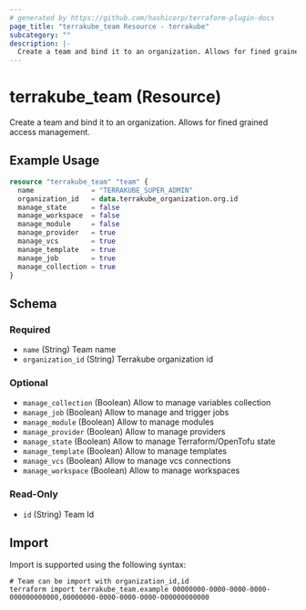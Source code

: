 ```yaml
---
# generated by https://github.com/hashicorp/terraform-plugin-docs
page_title: "terrakube_team Resource - terrakube"
subcategory: ""
description: |-
  Create a team and bind it to an organization. Allows for fined grained access management.
---
```


# terrakube_team (Resource)

Create a team and bind it to an organization. Allows for fined grained access management.

## Example Usage

```terraform
resource "terrakube_team" "team" {
  name              = "TERRAKUBE_SUPER_ADMIN"
  organization_id   = data.terrakube_organization.org.id
  manage_state      = false
  manage_workspace  = false
  manage_module     = false
  manage_provider   = true
  manage_vcs        = true
  manage_template   = true
  manage_job        = true
  manage_collection = true
}
```

<!-- schema generated by tfplugindocs -->
## Schema

### Required

- `name` (String) Team name
- `organization_id` (String) Terrakube organization id

### Optional

- `manage_collection` (Boolean) Allow to manage variables collection
- `manage_job` (Boolean) Allow to manage and trigger jobs
- `manage_module` (Boolean) Allow to manage modules
- `manage_provider` (Boolean) Allow to manage providers
- `manage_state` (Boolean) Allow to manage Terraform/OpenTofu state
- `manage_template` (Boolean) Allow to manage templates
- `manage_vcs` (Boolean) Allow to manage vcs connections
- `manage_workspace` (Boolean) Allow to manage workspaces

### Read-Only

- `id` (String) Team Id

## Import

Import is supported using the following syntax:

```shell
# Team can be import with organization_id,id
terraform import terrakube_team.example 00000000-0000-0000-0000-000000000000,00000000-0000-0000-0000-000000000000
```

